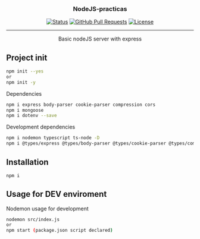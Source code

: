 <p align="center">
  <a href="" rel="noopener">
    <!-- <img width=200px height=200px src="https://i.imgur.com/6wj0hh6.jpg" alt="Project logo"> -->
  </a>
</p>

<h3 align="center">NodeJS-practicas</h3>

<div align="center">

[![Status](https://img.shields.io/badge/status-active-success.svg)]()
[![GitHub Pull Requests](https://img.shields.io/github/issues-pr/kylelobo/The-Documentation-Compendium.svg)](https://github.com/kylelobo/The-Documentation-Compendium/pulls)
[![License](https://img.shields.io/badge/license-MIT-blue.svg)](/LICENSE)

</div>

---

<p align="center"> Basic nodeJS server with express</p>

<!-- ## 📝 Table of Contents

- [About](#about)
- [Getting Started](#getting_started)
- [Deployment](#deployment)
- [Usage](#usage)
- [Built Using](#built_using)
- [TODO](../TODO.md)
- [Contributing](../CONTRIBUTING.md)
- [Authors](#authors)
- [Acknowledgments](#acknowledgement) -->

## Project init

```sh
npm init --yes
or
npm init -y
```

Dependencies

```sh
npm i express body-parser cookie-parser compression cors
npm i mongoose
npm i dotenv --save
```

Development dependencies

```sh
npm i nodemon typescript ts-node -D
npm i @types/express @types/body-parser @types/cookie-parser @types/compression @types/cors @types/mongoose -D
```

## Installation

```sh
npm i
```

## Usage for DEV enviroment

Nodemon usage for development

```sh
nodemon src/index.js
or
npm start (package.json script declared)
```
